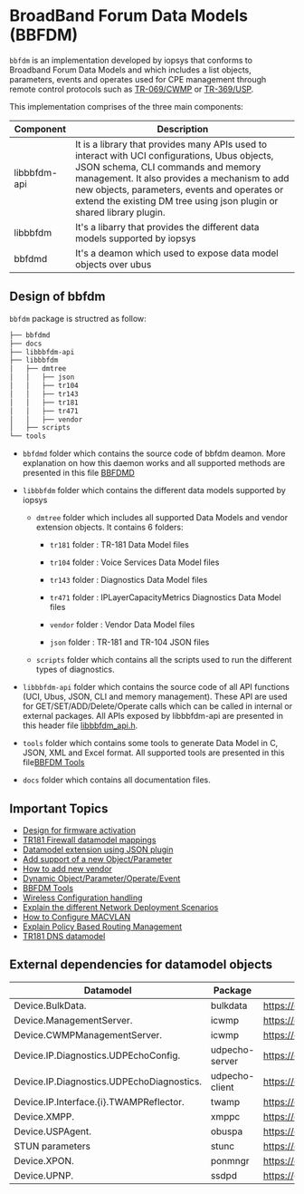 # BroadBand Forum Data Models (BBFDM)

`bbfdm` is an implementation developed by iopsys that conforms to Broadband Forum Data Models and which includes a list objects, parameters, events and operates used for CPE management through remote control protocols such as [TR-069/CWMP](https://cwmp-data-models.broadband-forum.org/) or [TR-369/USP](https://usp.technology/).


This implementation comprises of the three main components:

| Component  |                    Description                    |
| ---------- | ------------------------------------------------- |
| libbbfdm-api | It is a library that provides many APIs used to interact with UCI configurations, Ubus objects, JSON schema, CLI commands and memory management. It also provides a mechanism to add new objects, parameters, events and operates or extend the existing DM tree using json plugin or shared library plugin. |
| libbbfdm  | It's a libarry that provides the different data models supported by iopsys |
| bbfdmd | It's a deamon which used to expose data model objects over ubus |


## Design of bbfdm

`bbfdm` package is structred as follow:


```bash
├── bbfdmd
├── docs
├── libbbfdm-api
├── libbbfdm
│   ├── dmtree
│   │   ├── json
│   │   ├── tr104
│   │   ├── tr143
│   │   ├── tr181
│   │   ├── tr471
│   │   ├── vendor
│   ├── scripts
└── tools
```

- `bbfdmd` folder which contains the source code of bbfdm deamon.
More explanation on how this daemon works and all supported methods are presented in this file [BBFDMD](./bbfdmd/README.md)

- `libbbfdm` folder which contains the different data models supported by iopsys

	- `dmtree` folder which includes all supported Data Models and vendor extension objects. It contains 6 folders:

		- `tr181` folder : TR-181 Data Model files

		- `tr104` folder : Voice Services Data Model files

		- `tr143` folder : Diagnostics Data Model files

		- `tr471` folder : IPLayerCapacityMetrics Diagnostics Data Model files

		- `vendor` folder : Vendor Data Model files

		- `json` folder : TR-181 and TR-104 JSON files

	- `scripts` folder which contains all the scripts used to run the different types of diagnostics.

- `libbbfdm-api` folder which contains the source code of all API functions (UCI, Ubus, JSON, CLI and memory management). These API are used for GET/SET/ADD/Delete/Operate calls which can be called in internal or external packages.
All APIs exposed by libbbfdm-api are presented in this header file [libbbfdm_api.h](./libbbfdm-api/include/libbbfdm_api.h).

- `tools` folder which contains some tools to generate Data Model in C, JSON, XML and Excel format.
All supported tools are presented in this file[BBFDM Tools](./docs/guide/tools.md)

- `docs` folder which contains all documentation files.


## Important Topics
* [Design for firmware activation](./docs/guide/activate_firmware.md)
* [TR181 Firewall datamodel mappings](./docs/guide/firewall.md)
* [Datamodel extension using JSON plugin](./docs/guide/json_plugin_v1.md)
* [Add support of a new Object/Parameter](./docs/guide/obj_param_extension.md)
* [How to add new vendor](./docs/guide/vendor.md)
* [Dynamic Object/Parameter/Operate/Event](./docs/guide/dynamic_dm.md)
* [BBFDM Tools](./docs/guide/tools.md)
* [Wireless Configuration handling](./docs/guide/wireless_easymesh.md)
* [Explain the different Network Deployment Scenarios](./docs/guide/network_depoyment_scenarios.md)
* [How to Configure MACVLAN](./docs/guide/macvlan_interface.md)
* [Explain Policy Based Routing Management](./docs/guide/policy_based_routing.md)
* [TR181 DNS datamodel](./docs/guide/device_dns.md)


## External dependencies for datamodel objects

| Datamodel                                | Package        | Link                                         |
| ---------------------------------------- | -------------- | -------------------------------------------- |
| Device.BulkData.                         | bulkdata       | https://dev.iopsys.eu/bbf/bulkdata.git    |
| Device.ManagementServer.                 | icwmp          | https://dev.iopsys.eu/bbf/icwmp.git       |
| Device.CWMPManagementServer.             | icwmp          | https://dev.iopsys.eu/bbf/icwmp.git       |
| Device.IP.Diagnostics.UDPEchoConfig.     | udpecho-server | https://dev.iopsys.eu/bbf/udpecho.git     |
| Device.IP.Diagnostics.UDPEchoDiagnostics.| udpecho-client | https://dev.iopsys.eu/bbf/udpecho.git     |
| Device.IP.Interface.{i}.TWAMPReflector.  | twamp          | https://dev.iopsys.eu/bbf/twamp-light.git |
| Device.XMPP.                             | xmppc          | https://dev.iopsys.eu/bbf/xmppc.git          |
| Device.USPAgent.                         | obuspa         | https://dev.iopsys.eu/bbf/obuspa.git         |
| STUN parameters                          | stunc          | https://dev.iopsys.eu/bbf/stunc.git          |
| Device.XPON.                             | ponmngr        | https://dev.iopsys.eu/hal/ponmngr.git        |
| Device.UPNP.                             | ssdpd          | https://github.com/miniupnp/miniupnp.git     |
